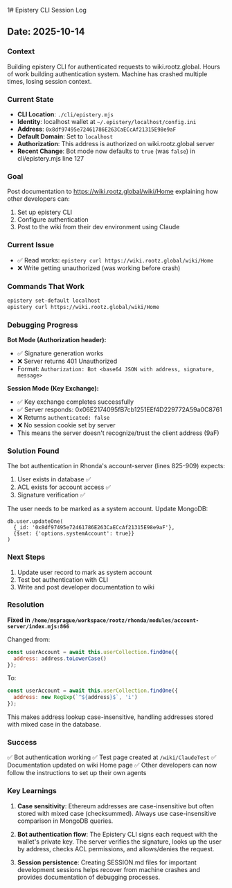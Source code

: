 1# Epistery CLI Session Log
## Date: 2025-10-14

### Context
Building epistery CLI for authenticated requests to wiki.rootz.global. Hours of work building authentication system. Machine has crashed multiple times, losing session context.

### Current State
- **CLI Location**: `./cli/epistery.mjs`
- **Identity**: localhost wallet at `~/.epistery/localhost/config.ini`
- **Address**: `0x8df97495e72461786E263CaECcAf21315E98e9aF`
- **Default Domain**: Set to `localhost`
- **Authorization**: This address is authorized on wiki.rootz.global server
- **Recent Change**: Bot mode now defaults to `true` (was `false`) in cli/epistery.mjs line 127

### Goal
Post documentation to https://wiki.rootz.global/wiki/Home explaining how other developers can:
1. Set up epistery CLI
2. Configure authentication
3. Post to the wiki from their dev environment using Claude

### Current Issue
- ✅ Read works: `epistery curl https://wiki.rootz.global/wiki/Home`
- ❌ Write getting unauthorized (was working before crash)

### Commands That Work
```bash
epistery set-default localhost
epistery curl https://wiki.rootz.global/wiki/Home
```

### Debugging Progress

**Bot Mode (Authorization header):**
- ✅ Signature generation works
- ❌ Server returns 401 Unauthorized
- Format: `Authorization: Bot <base64 JSON with address, signature, message>`

**Session Mode (Key Exchange):**
- ✅ Key exchange completes successfully
- ✅ Server responds: 0x06E2174095fB7cb1251EEf4D229772A59a0C8761
- ❌ Returns `authenticated: false`
- ❌ No session cookie set by server
- This means the server doesn't recognize/trust the client address (9aF)

### Solution Found

The bot authentication in Rhonda's account-server (lines 825-909) expects:
1. User exists in database ✅
2. ACL exists for account access ✅
3. Signature verification ✅

The user needs to be marked as a system account. Update MongoDB:
```
db.user.updateOne(
  {_id: '0x8df97495e72461786E263CaECcAf21315E98e9aF'},
  {$set: {'options.systemAccount': true}}
)
```

### Next Steps
1. Update user record to mark as system account
2. Test bot authentication with CLI
3. Write and post developer documentation to wiki

### Resolution

**Fixed in `/home/msprague/workspace/rootz/rhonda/modules/account-server/index.mjs:866`**

Changed from:
```javascript
const userAccount = await this.userCollection.findOne({
  address: address.toLowerCase()
});
```

To:
```javascript
const userAccount = await this.userCollection.findOne({
  address: new RegExp(`^${address}$`, 'i')
});
```

This makes address lookup case-insensitive, handling addresses stored with mixed case in the database.

### Success

✅ Bot authentication working
✅ Test page created at `/wiki/ClaudeTest`
✅ Documentation updated on wiki Home page
✅ Other developers can now follow the instructions to set up their own agents

### Key Learnings

1. **Case sensitivity**: Ethereum addresses are case-insensitive but often stored with mixed case (checksummed). Always use case-insensitive comparison in MongoDB queries.

2. **Bot authentication flow**: The Epistery CLI signs each request with the wallet's private key. The server verifies the signature, looks up the user by address, checks ACL permissions, and allows/denies the request.

3. **Session persistence**: Creating SESSION.md files for important development sessions helps recover from machine crashes and provides documentation of debugging processes.